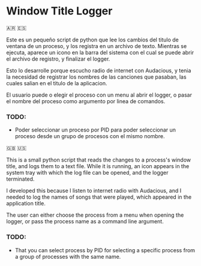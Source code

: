 # Window Title Logger

🇦🇷 🇪🇸

Este es un pequeño script de python que lee los cambios del titulo de ventana de un proceso, y los registra en un archivo de texto. Mientras se ejecuta,
aparece un icono en la barra del sistema con el cual se puede abrir el archivo de registro, y finalizar el logger.

Esto lo desarrolle porque escucho radio de internet con Audacious, y tenia la necesidad de registrar los nombres de las canciones que pasaban, 
las cuales salian en el titulo de la aplicacion.

El usuario puede o elegir el proceso con un menu al abrir el logger, o pasar el nombre del proceso como argumento por linea de comandos.

### TODO:
- Poder seleccionar un proceso por PID para poder seleccionar un proceso desde un grupo de procesos con el mismo nombre.

🇬🇧 🇺🇸

This is a small python script that reads the changes to a process's window title, and logs them to a text file. While it is running,
an icon appears in the system tray with which the log file can be opened, and the logger terminated.

I developed this because I listen to internet radio with Audacious, and I needed to log the names of songs that were played,
which appeared in the application title.

The user can either choose the process from a menu when opening the logger, or pass the process name as a command line argument.

### TODO:
- That you can select process by PID for selecting a specific process from a group of processes with the same name.